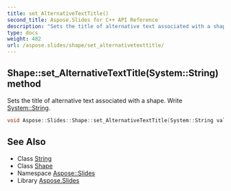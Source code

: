 ```yaml
---
title: set_AlternativeTextTitle()
second_title: Aspose.Slides for C++ API Reference
description: "Sets the title of alternative text associated with a shape. Write System::String."
type: docs
weight: 482
url: /aspose.slides/shape/set_alternativetexttitle/
---
```

## Shape::set_AlternativeTextTitle(System::String) method


Sets the title of alternative text associated with a shape. Write [System::String](../../../system/string/).

```cpp
void Aspose::Slides::Shape::set_AlternativeTextTitle(System::String value) override
```

## See Also

* Class [String](../../../system/string/)
* Class [Shape](../)
* Namespace [Aspose::Slides](../../)
* Library [Aspose.Slides](../../../)